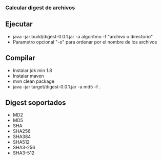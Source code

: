 ### Calcular digest de archivos

## Ejecutar
- java -jar build/digest-0.0.1.jar -a algoritmo -f "archivo o directorio"
- Parametro opcional "-o" para ordenar por el nombre de los archivos  

## Compilar
- Instalar jdk min 1.8
- Instalar maven
- mvn clean package
- java -jar target/digest-0.0.1.jar -a md5 -f .

## Digest soportados
- MD2
- MD5
- SHA
- SHA256
- SHA384
- SHA512
- SHA3-256
- SHA3-512
